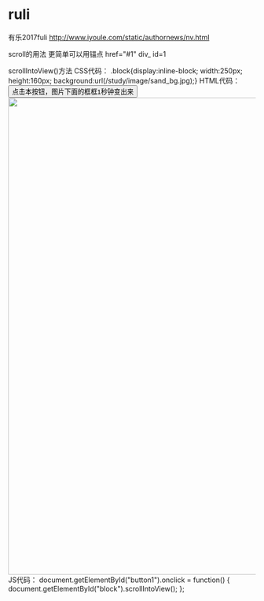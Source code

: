 # ruli
有乐2017fuli
http://www.iyoule.com/static/authornews/nv.html

scroll的用法 更简单可以用锚点 href="#1" div_ id=1

scrollIntoView()方法
CSS代码：
.block{display:inline-block; width:250px; height:160px; background:url(/study/image/sand_bg.jpg);}
HTML代码：
<button id="button1">点击本按钮，图片下面的框框1秒钟变出来</button>
<img src="" height="969" />
<span id="block" class="block"></span>
JS代码：
document.getElementById("button1").onclick = function() {
    document.getElementById("block").scrollIntoView();
};
